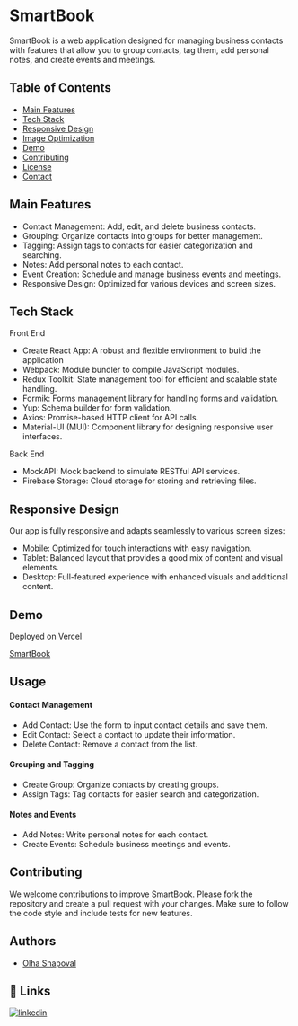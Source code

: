 # SmartBook


SmartBook is a web application designed for managing business contacts with features that allow you to group contacts, tag them, add personal notes, and create events and meetings.


## Table of Contents

- [Main Features](#features)
- [Tech Stack](#tech-stack)
- [Responsive Design](#responsive-design)
- [Image Optimization](#image-optimization)
- [Demo](#demo)
- [Contributing](#contributing)
- [License](#license)
- [Contact](#contact)
## Main Features

- Contact Management: Add, edit, and delete business contacts.
- Grouping: Organize contacts into groups for better management.
- Tagging: Assign tags to contacts for easier categorization and searching.
- Notes: Add personal notes to each contact.
- Event Creation: Schedule and manage business events and meetings.
- Responsive Design: Optimized for various devices and screen sizes.


## Tech Stack

Front End
- Create React App: A robust and flexible environment to build the application
- Webpack: Module bundler to compile JavaScript modules.
- Redux Toolkit: State management tool for efficient and scalable state handling.
- Formik: Forms management library for handling forms and validation.
- Yup: Schema builder for form validation.
- Axios: Promise-based HTTP client for API calls.
- Material-UI (MUI): Component library for designing responsive user interfaces.

Back End
- MockAPI: Mock backend to simulate RESTful API services.
- Firebase Storage: Cloud storage for storing and retrieving files.




## Responsive Design
Our app is fully responsive and adapts seamlessly to various screen sizes:
- Mobile: Optimized for touch interactions with easy navigation.
- Tablet: Balanced layout that provides a good mix of content and visual elements.
- Desktop: Full-featured experience with enhanced visuals and additional content.
## Demo

Deployed on Vercel


[SmartBook](https://phonebook-seven-beta.vercel.app/)


## Usage


#### Contact Management

- Add Contact: Use the form to input contact details and save them.
- Edit Contact: Select a contact to update their information.
- Delete Contact: Remove a contact from the list.

#### Grouping and Tagging

- Create Group: Organize contacts by creating groups.
- Assign Tags: Tag contacts for easier search and categorization.

#### Notes and Events

- Add Notes: Write personal notes for each contact.
- Create Events: Schedule business meetings and events.
## Contributing

We welcome contributions to improve SmartBook. Please fork the repository and create a pull request with your changes. Make sure to follow the code style and include tests for new features.
 

## Authors

- [Olha Shapoval](https://github.com/OlgaBieliaieva)


## 🔗 Links

[![linkedin](https://img.shields.io/badge/linkedin-0A66C2?style=for-the-badge&logo=linkedin&logoColor=white)](www.linkedin.com/in/olha-shapoval)


